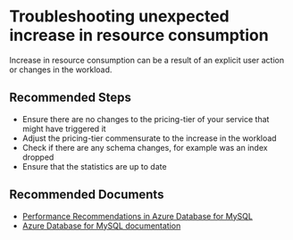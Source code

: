 <properties
    pageTitle="Troubleshooting unexpected increase in resource consumption"
    description="Troubleshooting unexpected increase in resource consumption"
    service="microsoft.dbformysql"
    resource="servers"
    authors="sunilagarwal"
    ms.author="sunila"
    displayOrder="50"
    selfHelpType="resource"
    supportTopicIds="32640096"
    resourceTags="servers, databases"
    productPesIds="16221"
    cloudEnvironments="public"
    articleId="64dc203f-500c-43b0-9096-2114c4910381"
/>

# Troubleshooting unexpected increase in resource consumption

Increase in resource consumption can be a result of an explicit user action or changes in the workload.

## **Recommended Steps**

* Ensure there are no changes to the pricing-tier of your service that might have triggered it
* Adjust the pricing-tier commensurate to the increase in the workload
* Check if there are any schema changes, for example was an index dropped
* Ensure that the statistics are up to date

## **Recommended Documents**

* [Performance Recommendations in Azure Database for MySQL](https://docs.microsoft.com/en-us/azure/mysql/concepts-performance-recommendationsL)<br>
* [Azure Database for MySQL documentation](https://docs.microsoft.com/azure/mysql/)
